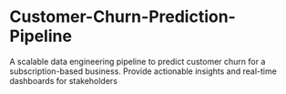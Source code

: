 # Customer-Churn-Prediction-Pipeline
A scalable data engineering pipeline to predict customer churn for a subscription-based business. Provide actionable insights and real-time dashboards for stakeholders
